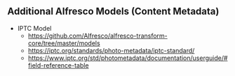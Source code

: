 ## Additional Alfresco Models (Content Metadata)

- IPTC Model
  - https://github.com/Alfresco/alfresco-transform-core/tree/master/models
  - https://iptc.org/standards/photo-metadata/iptc-standard/
  - https://www.iptc.org/std/photometadata/documentation/userguide/#field-reference-table